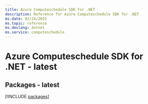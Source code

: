 ```yaml
---
title: Azure Computeschedule SDK for .NET
description: Reference for Azure Computeschedule SDK for .NET
ms.date: 02/24/2025
ms.topic: reference
ms.devlang: dotnet
ms.service: computeschedule
---
```

# Azure Computeschedule SDK for .NET - latest
## Packages - latest
[!INCLUDE [packages](computeschedule-index.md)]